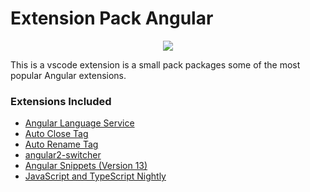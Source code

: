 # Extension Pack Angular


<p align='center'>
<img src="https://img.shields.io/badge/Angular-239120?logo=angular&logoColor=white&color=red" />

This is a vscode extension is a small pack packages some of the most popular Angular extensions.

### Extensions Included
* [Angular Language Service](https://marketplace.visualstudio.com/items?itemName=Angular.ng-template)
* [Auto Close Tag](https://marketplace.visualstudio.com/items?itemName=formulahendry.auto-close-tag)
* [Auto Rename Tag](https://marketplace.visualstudio.com/items?itemName=formulahendry.auto-rename-tag)
* [angular2-switcher](https://marketplace.visualstudio.com/items?itemName=infinity1207.angular2-switcher)
* [Angular Snippets (Version 13)](https://marketplace.visualstudio.com/items?itemName=johnpapa.Angular2)
* [JavaScript and TypeScript Nightly](https://marketplace.visualstudio.com/items?itemName=ms-vscode.vscode-typescript-next)